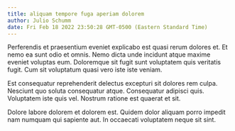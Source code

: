 ```yaml
---
title: aliquam tempore fuga aperiam dolorem
author: Julio Schumm
date: Fri Feb 18 2022 23:50:28 GMT-0500 (Eastern Standard Time)
---
```

Perferendis et praesentium eveniet explicabo est quasi rerum dolores et. Et nemo ea sunt odio et omnis. Nemo dicta unde incidunt atque maxime eveniet voluptas eum. Doloremque sit fugit sunt voluptatem quis veritatis fugit. Cum sit voluptatum quasi vero iste iste veniam.

 Est consequatur reprehenderit delectus excepturi sit dolores rem culpa. Nesciunt quo soluta consequatur atque. Consequatur adipisci quis. Voluptatem iste quis vel. Nostrum ratione est quaerat et sit.

 Dolore labore dolorem et dolorem est. Quidem dolor aliquam porro impedit nam numquam qui sapiente aut. In occaecati voluptatem neque sit sint.